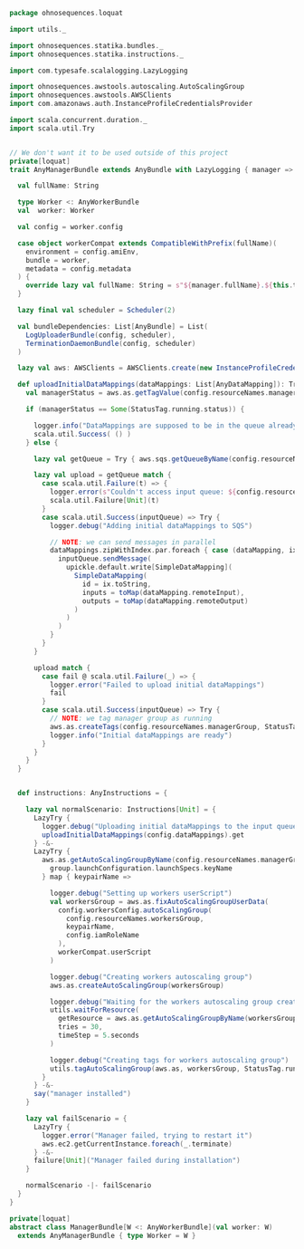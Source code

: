
```scala
package ohnosequences.loquat

import utils._

import ohnosequences.statika.bundles._
import ohnosequences.statika.instructions._

import com.typesafe.scalalogging.LazyLogging

import ohnosequences.awstools.autoscaling.AutoScalingGroup
import ohnosequences.awstools.AWSClients
import com.amazonaws.auth.InstanceProfileCredentialsProvider

import scala.concurrent.duration._
import scala.util.Try


// We don't want it to be used outside of this project
private[loquat]
trait AnyManagerBundle extends AnyBundle with LazyLogging { manager =>

  val fullName: String

  type Worker <: AnyWorkerBundle
  val  worker: Worker

  val config = worker.config

  case object workerCompat extends CompatibleWithPrefix(fullName)(
    environment = config.amiEnv,
    bundle = worker,
    metadata = config.metadata
  ) {
    override lazy val fullName: String = s"${manager.fullName}.${this.toString}"
  }

  lazy final val scheduler = Scheduler(2)

  val bundleDependencies: List[AnyBundle] = List(
    LogUploaderBundle(config, scheduler),
    TerminationDaemonBundle(config, scheduler)
  )

  lazy val aws: AWSClients = AWSClients.create(new InstanceProfileCredentialsProvider())

  def uploadInitialDataMappings(dataMappings: List[AnyDataMapping]): Try[Unit] = {
    val managerStatus = aws.as.getTagValue(config.resourceNames.managerGroup, StatusTag.label)

    if (managerStatus == Some(StatusTag.running.status)) {

      logger.info("DataMappings are supposed to be in the queue already")
      scala.util.Success( () )
    } else {

      lazy val getQueue = Try { aws.sqs.getQueueByName(config.resourceNames.inputQueue).get }

      lazy val upload = getQueue match {
        case scala.util.Failure(t) => {
          logger.error(s"Couldn't access input queue: ${config.resourceNames.inputQueue}")
          scala.util.Failure[Unit](t)
        }
        case scala.util.Success(inputQueue) => Try {
          logger.debug("Adding initial dataMappings to SQS")

          // NOTE: we can send messages in parallel
          dataMappings.zipWithIndex.par.foreach { case (dataMapping, ix) =>
            inputQueue.sendMessage(
              upickle.default.write[SimpleDataMapping](
                SimpleDataMapping(
                  id = ix.toString,
                  inputs = toMap(dataMapping.remoteInput),
                  outputs = toMap(dataMapping.remoteOutput)
                )
              )
            )
          }
        }
      }

      upload match {
        case fail @ scala.util.Failure(_) => {
          logger.error("Failed to upload initial dataMappings")
          fail
        }
        case scala.util.Success(inputQueue) => Try {
          // NOTE: we tag manager group as running
          aws.as.createTags(config.resourceNames.managerGroup, StatusTag.running)
          logger.info("Initial dataMappings are ready")
        }
      }
    }
  }


  def instructions: AnyInstructions = {

    lazy val normalScenario: Instructions[Unit] = {
      LazyTry {
        logger.debug("Uploading initial dataMappings to the input queue")
        uploadInitialDataMappings(config.dataMappings).get
      } -&-
      LazyTry {
        aws.as.getAutoScalingGroupByName(config.resourceNames.managerGroup) map { group =>
          group.launchConfiguration.launchSpecs.keyName
        } map { keypairName =>

          logger.debug("Setting up workers userScript")
          val workersGroup = aws.as.fixAutoScalingGroupUserData(
            config.workersConfig.autoScalingGroup(
              config.resourceNames.workersGroup,
              keypairName,
              config.iamRoleName
            ),
            workerCompat.userScript
          )

          logger.debug("Creating workers autoscaling group")
          aws.as.createAutoScalingGroup(workersGroup)

          logger.debug("Waiting for the workers autoscaling group creation")
          utils.waitForResource(
            getResource = aws.as.getAutoScalingGroupByName(workersGroup.name),
            tries = 30,
            timeStep = 5.seconds
          )

          logger.debug("Creating tags for workers autoscaling group")
          utils.tagAutoScalingGroup(aws.as, workersGroup, StatusTag.running)
        }
      } -&-
      say("manager installed")
    }

    lazy val failScenario = {
      LazyTry {
        logger.error("Manager failed, trying to restart it")
        aws.ec2.getCurrentInstance.foreach(_.terminate)
      } -&-
      failure[Unit]("Manager failed during installation")
    }

    normalScenario -|- failScenario
  }
}

private[loquat]
abstract class ManagerBundle[W <: AnyWorkerBundle](val worker: W)
  extends AnyManagerBundle { type Worker = W }

```




[main/scala/ohnosequences/loquat/configs.scala]: configs.scala.md
[main/scala/ohnosequences/loquat/dataMappings.scala]: dataMappings.scala.md
[main/scala/ohnosequences/loquat/dataProcessing.scala]: dataProcessing.scala.md
[main/scala/ohnosequences/loquat/logger.scala]: logger.scala.md
[main/scala/ohnosequences/loquat/loquats.scala]: loquats.scala.md
[main/scala/ohnosequences/loquat/manager.scala]: manager.scala.md
[main/scala/ohnosequences/loquat/terminator.scala]: terminator.scala.md
[main/scala/ohnosequences/loquat/utils.scala]: utils.scala.md
[main/scala/ohnosequences/loquat/worker.scala]: worker.scala.md
[test/scala/ohnosequences/loquat/test/config.scala]: ../../../../test/scala/ohnosequences/loquat/test/config.scala.md
[test/scala/ohnosequences/loquat/test/data.scala]: ../../../../test/scala/ohnosequences/loquat/test/data.scala.md
[test/scala/ohnosequences/loquat/test/dataMappings.scala]: ../../../../test/scala/ohnosequences/loquat/test/dataMappings.scala.md
[test/scala/ohnosequences/loquat/test/dataProcessing.scala]: ../../../../test/scala/ohnosequences/loquat/test/dataProcessing.scala.md
[test/scala/ohnosequences/loquat/test/md5.scala]: ../../../../test/scala/ohnosequences/loquat/test/md5.scala.md